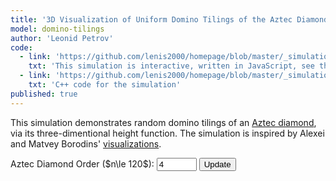 ```yaml
---
title: '3D Visualization of Uniform Domino Tilings of the Aztec Diamond'
model: domino-tilings
author: 'Leonid Petrov'
code:
  - link: 'https://github.com/lenis2000/homepage/blob/master/_simulations/domino_tilings/2025-03-31-aztec-uniform-3d.md'
    txt: 'This simulation is interactive, written in JavaScript, see the source code of this page at the link'
  - link: 'https://github.com/lenis2000/homepage/blob/master/_simulations/domino_tilings/2025-03-31-aztec-uniform-3d.cpp'
    txt: 'C++ code for the simulation'
published: true
---
```


<style>
  /* Ensure the canvas scales fully on wide screens and remains responsive on mobile */
  #aztec-canvas {
    width: 100%;
    height: 80vh; /* Use 80% of viewport height on large screens */
    vertical-align: top;
  }
  @media (max-width: 576px) {
    #aztec-canvas {
      height: 60vh;
    }
  }
</style>

<script src="https://cdn.jsdelivr.net/npm/three@0.132.2/build/three.min.js"></script>
<script src="https://cdn.jsdelivr.net/npm/three@0.132.2/examples/js/controls/OrbitControls.js"></script>
<script src="/js/2025-03-31-aztec-uniform-3d.js"></script>

This simulation demonstrates random domino tilings of an <a href="https://mathworld.wolfram.com/AztecDiamond.html">Aztec diamond</a>, via its three-dimentional height function. The simulation is inspired by Alexei and Matvey Borodins' <a href="https://math.mit.edu/~borodin/aztec.html">visualizations</a>.

<!-- Controls to change n -->
<div style="margin-bottom: 10px;">
  <label for="n-input">Aztec Diamond Order ($n\le 120$): </label>
  <input id="n-input" type="number" value="4" min="2" step="2" max="120" size="3">
  <button id="update-btn">Update</button>
  <span id="progress-indicator" style="font-weight: bold; margin-left: 10px;"></span>
</div>

<div id="aztec-canvas"></div>

<script>
Module.onRuntimeInitialized = async function() {
  const simulateAztec = Module.cwrap('simulateAztec','number',['number'],{async:true});
  const freeString    = Module.cwrap('freeString',null,['number']);
  const getProgress   = Module.cwrap('getProgress','number',[]);

  // Three.js setup (scene, camera, renderer, controls) unchanged...
  let scene, camera, renderer, controls, dominoGroup;

  function initThreeJS() {
    scene = new THREE.Scene();
    scene.background = new THREE.Color(0xf0f0f0);
    const container = document.getElementById('aztec-canvas');
    const w = container.clientWidth, h = container.clientHeight;
    renderer = new THREE.WebGLRenderer({antialias:true});
    renderer.setSize(w,h);
    renderer.setPixelRatio(window.devicePixelRatio);
    // Enable OES_element_index_uint extension for WebGL 1 to support 32-bit indices
    renderer.getContext().getExtension('OES_element_index_uint');
    container.innerHTML = ''; container.appendChild(renderer.domElement);

    const frustum = 100, aspect = w/h;
    camera = new THREE.OrthographicCamera(
      -frustum*aspect/2, frustum*aspect/2,
       frustum/2, -frustum/2,
      1,1000
    );
    camera.position.set(0,100,0);
    camera.lookAt(0,0,0);

    scene.add(new THREE.AmbientLight(0xffffff,0.5));
    const dir = new THREE.DirectionalLight(0xffffff,0.8);
    dir.position.set(1,1,1).normalize();
    scene.add(dir);

    controls = new THREE.OrbitControls(camera, renderer.domElement);
    controls.enableDamping = true;
    controls.dampingFactor = 0.25;
    window.addEventListener('resize', onWindowResize);

    dominoGroup = new THREE.Group();
    scene.add(dominoGroup);

    animate();
  }
  function onWindowResize(){
    const container = document.getElementById('aztec-canvas');
    const w = container.clientWidth, h = container.clientHeight;
    const frustum = 100, aspect = w/h;
    camera.left = -frustum*aspect/2; camera.right = frustum*aspect/2;
    camera.top = frustum/2; camera.bottom = -frustum/2;
    camera.updateProjectionMatrix();
    renderer.setSize(w,h);
  }
  function animate(){
    requestAnimationFrame(animate);
    controls.update();
    renderer.render(scene, camera);
  }

  initThreeJS();

  async function updateVisualization(n) {
    // clear previous
    while(dominoGroup.children.length){
      const m = dominoGroup.children[0];
      dominoGroup.remove(m);
      m.geometry.dispose();
      m.material.dispose();
    }

    // start progress polling
    document.getElementById("progress-indicator").innerText = "Sampling... (0%)";
    const poll = setInterval(()=>{
      const p = getProgress();
      document.getElementById("progress-indicator").innerText = `Sampling... (${p}%)`;
      if(p>=100) clearInterval(poll);
    },100);

    try {
      const ptr = await simulateAztec(n);
      let raw = Module.UTF8ToString(ptr);
      freeString(ptr);
      const data = JSON.parse(raw);
      if(data.error) throw new Error(data.error);

      // Heights are now integrated directly into the vertex data
      const faces = data.faces || [];

      const scale = 60/(2*n);
      const colors = {
        blue:   0x4363d8,
        green:  0x3cb44b,
        red:    0xe6194b,
        yellow: 0xffe119
      };

      // build all meshes
      let idx = 0, total = faces.length;
      function batch(start){
        const end = Math.min(start + 500, total);
        for(let i = start; i < end; i++){
          const f = faces[i];
          if(!f || !f.color || !Array.isArray(f.vertices)) continue;
          try {
            const geom = new THREE.BufferGeometry();
            // vertices: 6 entries [x,y,z]
            const pos = [];
            for(const v of f.vertices){
              // For red and yellow dominoes, make vertical coordinate negative
              const isRedOrYellow = (f.color === 'red' || f.color === 'yellow');
              const heightFactor = isRedOrYellow ? -1 : 1;
              pos.push(v[0]*scale, v[2]*scale*heightFactor, v[1]*scale);
            }
            geom.setAttribute(
              'position',
              new THREE.Float32BufferAttribute(pos, 3)
            );
            // indices: same as before
            const isH = (f.color==='blue'||f.color==='green');
            const indices = isH
              ? [0,1,3, 3,2,1, 0,1,4, 3,2,5]
              : [0,1,3, 3,2,1, 0,1,4, 3,2,5];

            // Use 32-bit indices if needed (either based on flag from backend or total count)
            if (data.use32BitIndices || total > 65535 / 6) { // 6 vertices per domino
              geom.setIndex(new THREE.BufferAttribute(new Uint32Array(indices), 1));
            } else {
              geom.setIndex(indices);
            }
            geom.computeVertexNormals();
            const mat = new THREE.MeshStandardMaterial({
              color: colors[f.color]||0x808080,
              side: THREE.DoubleSide,
              flatShading:true
            });
            dominoGroup.add(new THREE.Mesh(geom, mat));
          } catch(e){
            console.warn("face error",i,e);
          }
        }
        idx = end;
        if(idx < total){
          document.getElementById("progress-indicator").innerText =
            `Rendering... (${Math.floor(100*(idx/total))}%)`;
          requestAnimationFrame(()=>batch(idx));
        } else {
          document.getElementById("progress-indicator").innerText = "";
          clearInterval(poll);
        }
      }
      batch(0);

    } catch(err) {
      console.error(err);
      document.getElementById("progress-indicator").innerText =
        `Error: ${err.message}`;
      clearInterval(poll);
    }
  }

  document.getElementById("update-btn").addEventListener("click",()=>{
    let n = parseInt(document.getElementById("n-input").value,10);
    if(isNaN(n)||n<2||n%2||n>120){
      return alert("Enter even n between 2 and 120");
    }
    updateVisualization(n);
  });

  updateVisualization(parseInt(document.getElementById("n-input").value,10));
};
</script>
